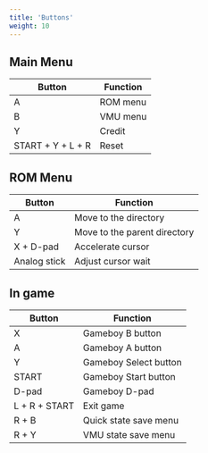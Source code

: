 ```yaml
---
title: 'Buttons'
weight: 10
---
```


## Main Menu

| Button            | Function |
| ----------------- | -------- |
| A                 | ROM menu |
| B                 | VMU menu |
| Y                 | Credit   |
| START + Y + L + R | Reset    |

## ROM Menu

| Button       | Function                     |
| ------------ | ---------------------------- |
| A            | Move to the directory        |
| Y            | Move to the parent directory |
| X + D-pad    | Accelerate cursor            |
| Analog stick | Adjust cursor wait           |

## In game

| Button        | Function              |
| ------------- | --------------------- |
| X             | Gameboy B button      |
| A             | Gameboy A button      |
| Y             | Gameboy Select button |
| START         | Gameboy Start button  |
| D-pad         | Gameboy D-pad         |
| L + R + START | Exit game             |
| R + B         | Quick state save menu |
| R + Y         | VMU state save menu   |
